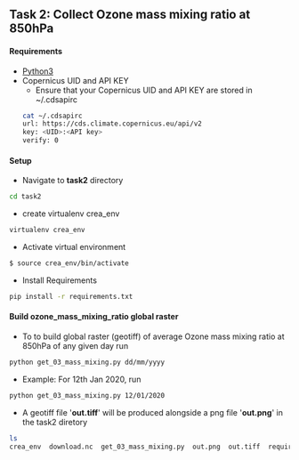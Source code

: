 ## Task 2: Collect Ozone mass mixing ratio at 850hPa

#### Requirements
- [Python3](https://www.python.org/downloads/)
- Copernicus UID and API KEY
	- Ensure that your Copernicus UID and API KEY are stored in  ~/.cdsapirc
	```bash
	cat ~/.cdsapirc
	url: https://cds.climate.copernicus.eu/api/v2
	key: <UID>:<API key>
	verify: 0
	```
#### Setup 
- Navigate to __task2__ directory
```bash
cd task2
```
-  create virtualenv crea_env
```bash
virtualenv crea_env
```
- Activate virtual environment
```bash
$ source crea_env/bin/activate
```
- Install Requirements 
```bash
pip install -r requirements.txt 
```
#### Build ozone_mass_mixing_ratio global raster
- To to build global raster (geotiff) of average Ozone mass mixing ratio at 850hPa of any given day run
```bash
python get_03_mass_mixing.py dd/mm/yyyy 
```
- Example: For 12th Jan 2020, run
```bash
python get_03_mass_mixing.py 12/01/2020 
```
- A geotiff file '__out.tiff__' will be produced alongside a png file '__out.png__'  in the task2 diretory
```bash
ls
crea_env  download.nc  get_03_mass_mixing.py  out.png  out.tiff  requirements.txt
```